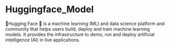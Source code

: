 # Huggingface_Model
🤗Hugging Face 🤗 is a machine learning (ML) and data science platform and community that helps users build, deploy and train machine learning models. It provides the infrastructure to demo, run and deploy artificial intelligence (AI) in live applications.
